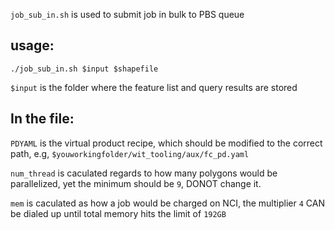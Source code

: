 `job_sub_in.sh` is used to submit job in bulk to PBS queue

usage: 
-----

`./job_sub_in.sh $input $shapefile`

`$input` is the folder where the feature list and query results are stored

In the file:
-----------

`PDYAML` is the virtual product recipe, which should be modified to the correct path, e.g, `$youworkingfolder/wit_tooling/aux/fc_pd.yaml`

`num_thread` is caculated regards to how many polygons would be parallelized, yet the minimum should be `9`, DONOT change it.

`mem` is caculated as how a job would be charged on NCI, the multiplier `4` CAN be dialed up until total memory hits the limit of `192GB`

